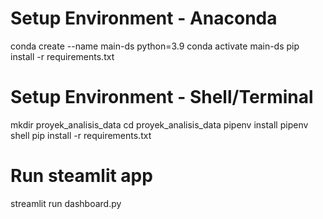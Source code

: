# Setup Environment - Anaconda
conda create --name main-ds python=3.9
conda activate main-ds
pip install -r requirements.txt

# Setup Environment - Shell/Terminal 
mkdir proyek_analisis_data
cd proyek_analisis_data
pipenv install
pipenv shell
pip install -r requirements.txt

# Run steamlit app
streamlit run dashboard.py

